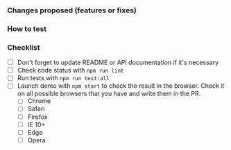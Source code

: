 ### Changes proposed (features or fixes)



### How to test



### Checklist

 - [ ] Don't forget to update README or API documentation if it's necessary
 - [ ] Check code status with `npm run lint` 
 - [ ] Run tests with `npm run test:all` 
 - [ ] Launch demo with `npm start` to check the result in the browser. Check it on all possible browsers that you have and write them in the PR.
	 - [ ] Chrome
	 - [ ] Safari
	 - [ ] Firefox
	 - [ ] IE 10+
	 - [ ] Edge
	 - [ ] Opera

